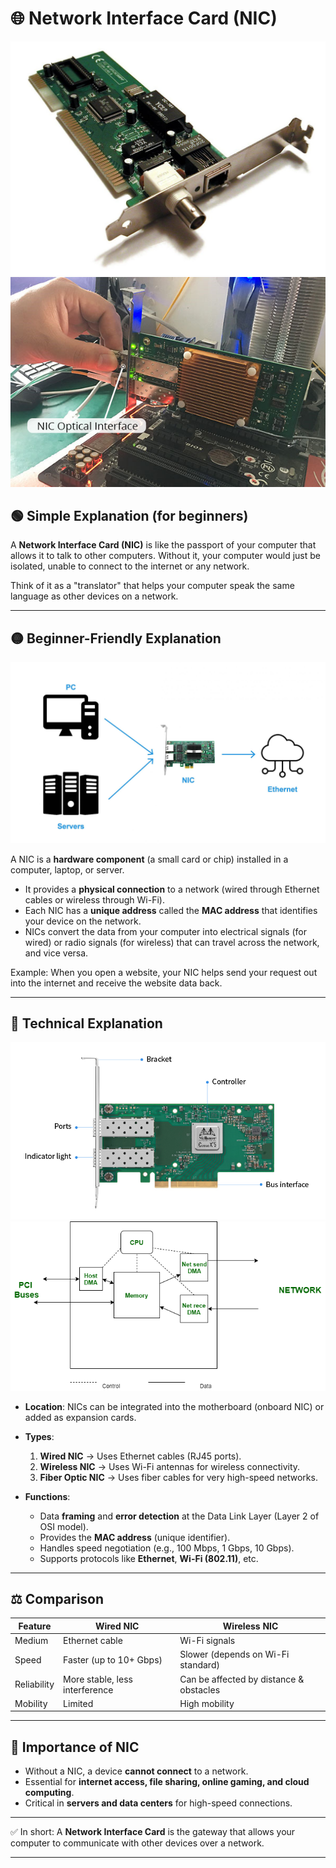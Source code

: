 # 🌐 Network Interface Card (NIC)

![Real world image](/images/September-2025/20-09-2025/Network_card.jpg)
![Real world image](/images/September-2025/20-09-2025/Connection_to_motherboard.jpg)


## 🟢 Simple Explanation (for beginners)

A **Network Interface Card (NIC)** is like the passport of your computer that allows it to talk to other computers. Without it, your computer would just be isolated, unable to connect to the internet or any network.

Think of it as a "translator" that helps your computer speak the same language as other devices on a network.

---

## 🟡 Beginner-Friendly Explanation

![Beginner friendly diagram of nic](/images/September-2025/20-09-2025/What-is-a-Network-Interface-Card-scaled.jpg)

A NIC is a **hardware component** (a small card or chip) installed in a computer, laptop, or server.

* It provides a **physical connection** to a network (wired through Ethernet cables or wireless through Wi-Fi).
* Each NIC has a **unique address** called the **MAC address** that identifies your device on the network.
* NICs convert the data from your computer into electrical signals (for wired) or radio signals (for wireless) that can travel across the network, and vice versa.

Example: When you open a website, your NIC helps send your request out into the internet and receive the website data back.

---

## 🔵 Technical Explanation

![Technical diagram](/images/September-2025/20-09-2025/labelling.jpeg)
![Technical diagram](/images/September-2025/20-09-2025/conceptual%20diagram%20of%20nic.png)


* **Location**: NICs can be integrated into the motherboard (onboard NIC) or added as expansion cards.
* **Types**:

  1. **Wired NIC** → Uses Ethernet cables (RJ45 ports).
  2. **Wireless NIC** → Uses Wi-Fi antennas for wireless connectivity.
  3. **Fiber Optic NIC** → Uses fiber cables for very high-speed networks.
* **Functions**:

  * Data **framing** and **error detection** at the Data Link Layer (Layer 2 of OSI model).
  * Provides the **MAC address** (unique identifier).
  * Handles speed negotiation (e.g., 100 Mbps, 1 Gbps, 10 Gbps).
  * Supports protocols like **Ethernet**, **Wi-Fi (802.11)**, etc.

---

## ⚖️ Comparison

| Feature     | Wired NIC                      | Wireless NIC                            |
| ----------- | ------------------------------ | --------------------------------------- |
| Medium      | Ethernet cable                 | Wi-Fi signals                           |
| Speed       | Faster (up to 10+ Gbps)        | Slower (depends on Wi-Fi standard)      |
| Reliability | More stable, less interference | Can be affected by distance & obstacles |
| Mobility    | Limited                        | High mobility                           |

---

## 🚀 Importance of NIC

* Without a NIC, a device **cannot connect** to a network.
* Essential for **internet access, file sharing, online gaming, and cloud computing**.
* Critical in **servers and data centers** for high-speed connections.

---

✅ In short: A **Network Interface Card** is the gateway that allows your computer to communicate with other devices over a network.

---
